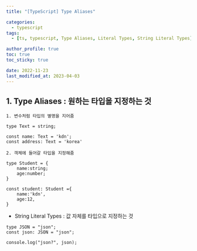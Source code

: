 ```yaml
---
title: "[TypeScript] Type Aliases"

categories:
  - typescript
tags:
  - [ts, typescript, Type Aliases, Literal Types, String Literal Types]

author_profile: true
toc: true
toc_sticky: true

date: 2022-11-23
last_modified_at: 2023-04-03
---
```


## 1. Type Aliases : 원하는 타입을 지정하는 것

```tsx
1. 변수처럼 타입의 별명을 지어줌

type Text = string;

const name: Text = 'kdn';
const address: Text = 'korea'

2. 객체에 들어갈 타입을 지정해줌

type Student = {
    name:string;
    age:number;
}

const student: Student ={
    name:'kdn',
    age:12,
}
```

- String Literal Types : 값 자체를 타입으로 지정하는 것

```tsx
type JSON = "json";
const json: JSON = "json";

console.log("json?", json);
```
